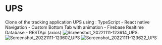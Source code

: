 # UPS
Clone of the tracking application UPS using : TypeScript - React native Navigation - Custom Bottom Tab with animation - Firebase Realtime Database - RESTApi (axios)
![Screenshot_20221111-123614_UPS](https://user-images.githubusercontent.com/48647583/212017027-b4470ff5-42f6-4b3e-ae9a-735d48c79edb.jpg)
![Screenshot_20221111-123607_UPS](https://user-images.githubusercontent.com/48647583/212017036-2c4dc0b2-6c68-4ef5-9832-24e5867bded9.jpg)
![Screenshot_20221111-123622_UPS](https://user-images.githubusercontent.com/48647583/212017046-af56fa24-cb3b-4250-b1cd-dff9e882e4a1.jpg)
